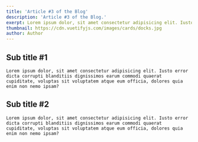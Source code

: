 ```yaml
---
title: 'Article #3 of the Blog'
description: 'Article #3 of the Blog.'
exerpt: Lorem ipsum dolor, sit amet consectetur adipisicing elit. Iusto error dicta corrupti blanditiis dignissimos earum commodi quaerat cupiditate, voluptas sit voluptatem atque eum officia, dolores quia enim non nemo ipsam?
thumbnail: https://cdn.vuetifyjs.com/images/cards/docks.jpg
author: Author
---
```


## Sub title #1
    Lorem ipsum dolor, sit amet consectetur adipisicing elit. Iusto error dicta corrupti blanditiis dignissimos earum commodi quaerat cupiditate, voluptas sit voluptatem atque eum officia, dolores quia enim non nemo ipsam?

## Sub title #2
    Lorem ipsum dolor, sit amet consectetur adipisicing elit. Iusto error dicta corrupti blanditiis dignissimos earum commodi quaerat cupiditate, voluptas sit voluptatem atque eum officia, dolores quia enim non nemo ipsam?